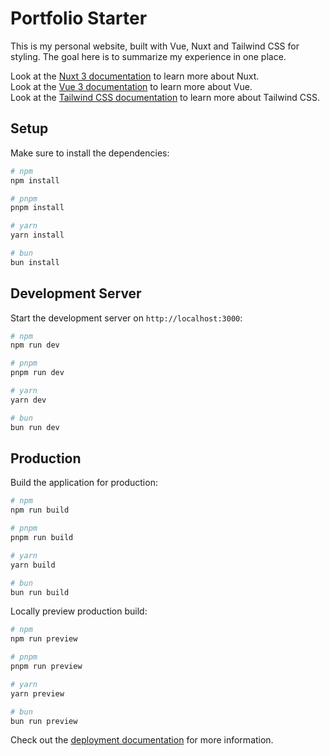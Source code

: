 # Portfolio Starter

This is my personal website, built with Vue, Nuxt and Tailwind CSS for styling. The goal here is to summarize my experience in one place.

Look at the [Nuxt 3 documentation](https://nuxt.com/docs/getting-started/introduction) to learn more about Nuxt. <br>
Look at the [Vue 3 documentation](https://vuejs.org/guide/introduction.html) to learn more about Vue. <br>
Look at the [Tailwind CSS documentation](https://tailwindcss.com/docs/installation) to learn more about Tailwind CSS. <br>

## Setup

Make sure to install the dependencies:

```bash
# npm
npm install

# pnpm
pnpm install

# yarn
yarn install

# bun
bun install
```

## Development Server

Start the development server on `http://localhost:3000`:

```bash
# npm
npm run dev

# pnpm
pnpm run dev

# yarn
yarn dev

# bun
bun run dev
```

## Production

Build the application for production:

```bash
# npm
npm run build

# pnpm
pnpm run build

# yarn
yarn build

# bun
bun run build
```

Locally preview production build:

```bash
# npm
npm run preview

# pnpm
pnpm run preview

# yarn
yarn preview

# bun
bun run preview
```

Check out the [deployment documentation](https://nuxt.com/docs/getting-started/deployment) for more information.

